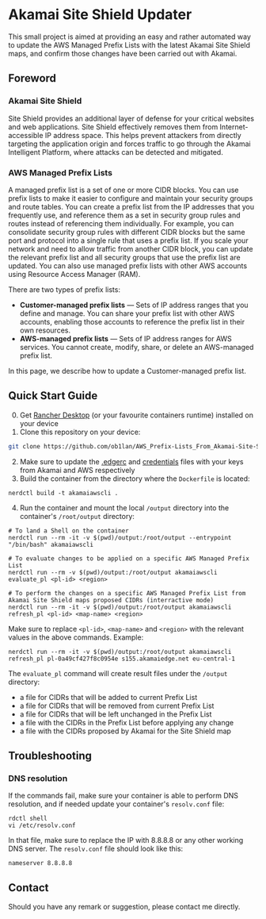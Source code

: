 # Akamai Site Shield Updater
This small project is aimed at providing an easy and rather automated way to update the AWS Managed Prefix Lists with the latest Akamai Site Shield maps, and confirm those changes have been carried out with Akamai.
## Foreword
### Akamai Site Shield
Site Shield provides an additional layer of defense for your critical websites and web applications. Site Shield effectively removes them from Internet-accessible IP address space. This helps prevent attackers from directly targeting the application origin and forces traffic to go through the Akamai Intelligent Platform, where attacks can be detected and mitigated.
### AWS Managed Prefix Lists
A managed prefix list is a set of one or more CIDR blocks. You can use prefix lists to make it easier to configure and maintain your security groups and route tables. You can create a prefix list from the IP addresses that you frequently use, and reference them as a set in security group rules and routes instead of referencing them individually. For example, you can consolidate security group rules with different CIDR blocks but the same port and protocol into a single rule that uses a prefix list. If you scale your network and need to allow traffic from another CIDR block, you can update the relevant prefix list and all security groups that use the prefix list are updated. You can also use managed prefix lists with other AWS accounts using Resource Access Manager (RAM).

There are two types of prefix lists:

- __Customer-managed prefix lists__ — Sets of IP address ranges that you define and manage. You can share your prefix list with other AWS accounts, enabling those accounts to reference the prefix list in their own resources.
- __AWS-managed prefix lists__ — Sets of IP address ranges for AWS services. You cannot create, modify, share, or delete an AWS-managed prefix list.

In this page, we describe how to update a Customer-managed prefix list.
## Quick Start Guide
0. Get [Rancher Desktop](https://rancherdesktop.io/) (or your favourite containers runtime) installed on your device
1. Clone this repository on your device:
```bash
git clone https://github.com/ob1lan/AWS_Prefix-Lists_From_Akamai-Site-Shield.git
```
2. Make sure to update the [.edgerc](https://techdocs.akamai.com/developer/docs/set-up-authentication-credentials) and [credentials](https://docs.aws.amazon.com/cli/latest/userguide/cli-configure-files.html) files with your keys from Akamai and AWS respectively
3. Build the container from the directory where the `Dockerfile` is located:
```
nerdctl build -t akamaiawscli .
```
4. Run the container and mount the local `/output` directory into the container's `/root/output` directory:
```
# To land a Shell on the container
nerdctl run --rm -it -v $(pwd)/output:/root/output --entrypoint "/bin/bash" akamaiawscli

# To evaluate changes to be applied on a specific AWS Managed Prefix List
nerdctl run --rm -v $(pwd)/output:/root/output akamaiawscli evaluate_pl <pl-id> <region>

# To perform the changes on a specific AWS Managed Prefix List from Akamai Site Shield maps proposed CIDRs (interractive mode)
nerdctl run --rm -it -v $(pwd)/output:/root/output akamaiawscli refresh_pl <pl-id> <map-name> <region>
```
Make sure to replace `<pl-id>`, `<map-name>` and `<region>` with the relevant values in the above commands.
Example:
```
nerdctl run --rm -it -v $(pwd)/output:/root/output akamaiawscli refresh_pl pl-0a49cf427f8c0954e s155.akamaiedge.net eu-central-1
```
The `evaluate_pl` command will create result files under the `/output` directory:
- a file for CIDRs that will be added to current Prefix List
- a file for CIDRs that will be removed from current Prefix List
- a file for CIDRs that will be left unchanged in the Prefix List
- a file with the CIDRs in the Prefix List before applying any change
- a file with the CIDRs proposed by Akamai for the Site Shield map
## Troubleshooting
### DNS resolution
If the commands fail, make sure your container is able to perform DNS resolution, and if needed update your container's `resolv.conf` file:
```
rdctl shell
vi /etc/resolv.conf
```
In that file, make sure to replace the IP with 8.8.8.8 or any other working DNS server. The `resolv.conf` file should look like this:
```
nameserver 8.8.8.8
```
## Contact
Should you have any remark or suggestion, please contact me directly.
